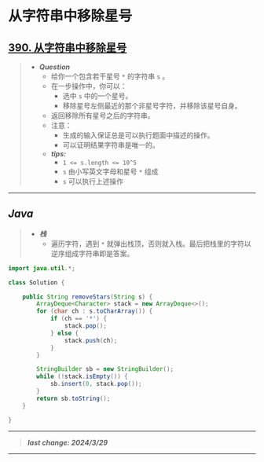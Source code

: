 # 从字符串中移除星号

## [390. 从字符串中移除星号](https://leetcode.cn/problems/removing-stars-from-a-string/)

> - ***Question***
>   - 给你一个包含若干星号 `*` 的字符串 `s` 。
>   - 在一步操作中，你可以：
>     - 选中 `s` 中的一个星号。
>     - 移除星号左侧最近的那个非星号字符，并移除该星号自身。
>   - 返回移除所有星号之后的字符串。
>   - 注意：
>     - 生成的输入保证总是可以执行题面中描述的操作。
>     - 可以证明结果字符串是唯一的。
>   - ***tips:***
>     - `1 <= s.length <= 10^5`
>     - `s` 由小写英文字母和星号 `*` 组成
>     - `s` 可以执行上述操作

---

## *Java*

> - ***栈***
>   - 遍历字符，遇到 `*` 就弹出栈顶，否则就入栈。最后把栈里的字符以逆序组成字符串即是答案。

```java
import java.util.*;

class Solution {

    public String removeStars(String s) {
        ArrayDeque<Character> stack = new ArrayDeque<>();
        for (char ch : s.toCharArray()) {
            if (ch == '*') {
                stack.pop();
            } else {
                stack.push(ch);
            }
        }

        StringBuilder sb = new StringBuilder();
        while (!stack.isEmpty()) {
            sb.insert(0, stack.pop());
        }
        return sb.toString();
    }

}
```

---

> ***last change: 2024/3/29***

---
